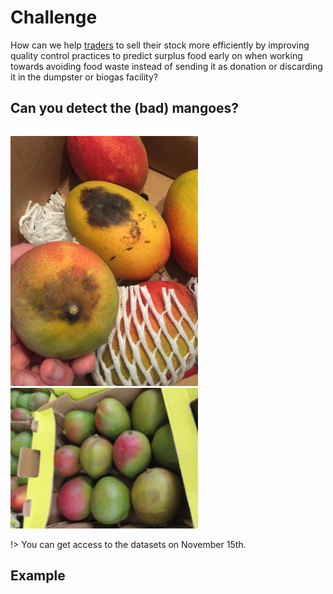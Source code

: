# Challenge
How can we help <ins>traders</ins> to sell their stock more efficiently by improving quality control practices to predict surplus food early on when working towards avoiding food waste instead of sending it as donation or discarding it in the dumpster or biogas facility?


## Can you detect the (bad) mangoes? 
```img 
```
<img width="300px" src="https://raw.githubusercontent.com/Hackathon-for-Good/H4G_Hague_4thEdition/main/Food%20waste/4cb197c9-b5f2-4621-967a-d10091f0f13a.JPG">

<img width="300px" src="https://raw.githubusercontent.com/Hackathon-for-Good/H4G_Hague_4thEdition/main/Food%20waste/3a3c3e2a-4ac2-4969-a534-aff8a4b2b078.JPG"> 






!> You can get access to the datasets on November 15th. 



## Example